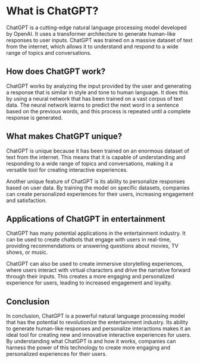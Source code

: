 What is ChatGPT?
==================================================

ChatGPT is a cutting-edge natural language processing model developed by OpenAI. It uses a transformer architecture to generate human-like responses to user inputs. ChatGPT was trained on a massive dataset of text from the internet, which allows it to understand and respond to a wide range of topics and conversations.

How does ChatGPT work?
----------------------

ChatGPT works by analyzing the input provided by the user and generating a response that is similar in style and tone to human language. It does this by using a neural network that has been trained on a vast corpus of text data. The neural network learns to predict the next word in a sentence based on the previous words, and this process is repeated until a complete response is generated.

What makes ChatGPT unique?
--------------------------

ChatGPT is unique because it has been trained on an enormous dataset of text from the internet. This means that it is capable of understanding and responding to a wide range of topics and conversations, making it a versatile tool for creating interactive experiences.

Another unique feature of ChatGPT is its ability to personalize responses based on user data. By training the model on specific datasets, companies can create personalized experiences for their users, increasing engagement and satisfaction.

Applications of ChatGPT in entertainment
----------------------------------------

ChatGPT has many potential applications in the entertainment industry. It can be used to create chatbots that engage with users in real-time, providing recommendations or answering questions about movies, TV shows, or music.

ChatGPT can also be used to create immersive storytelling experiences, where users interact with virtual characters and drive the narrative forward through their inputs. This creates a more engaging and personalized experience for users, leading to increased engagement and loyalty.

Conclusion
----------

In conclusion, ChatGPT is a powerful natural language processing model that has the potential to revolutionize the entertainment industry. Its ability to generate human-like responses and personalize interactions makes it an ideal tool for creating new and innovative interactive experiences for users. By understanding what ChatGPT is and how it works, companies can harness the power of this technology to create more engaging and personalized experiences for their users.
